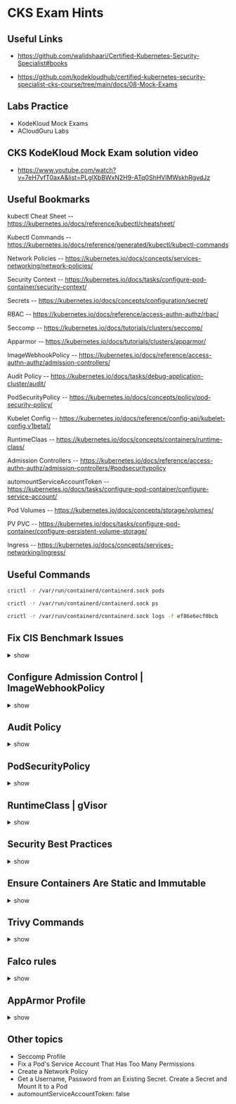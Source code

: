 # CKS Exam Hints

## Useful Links 

- https://github.com/walidshaari/Certified-Kubernetes-Security-Specialist#books 

- https://github.com/kodekloudhub/certified-kubernetes-security-specialist-cks-course/tree/main/docs/08-Mock-Exams


## Labs Practice

- KodeKloud Mock Exams
- ACloudGuru Labs



## CKS KodeKloud Mock Exam solution video

- https://www.youtube.com/watch?v=7eH7vfT0axA&list=PLglXbBWxN2H9-ATq0ShHVlMWskhRgvdJz


## Useful Bookmarks 

kubectl Cheat Sheet -- https://kubernetes.io/docs/reference/kubectl/cheatsheet/

Kubectl Commands -- https://kubernetes.io/docs/reference/generated/kubectl/kubectl-commands

Network Policies -- https://kubernetes.io/docs/concepts/services-networking/network-policies/

Security Context -- https://kubernetes.io/docs/tasks/configure-pod-container/security-context/

Secrets -- https://kubernetes.io/docs/concepts/configuration/secret/

RBAC -- https://kubernetes.io/docs/reference/access-authn-authz/rbac/

Seccomp -- https://kubernetes.io/docs/tutorials/clusters/seccomp/

Apparmor -- https://kubernetes.io/docs/tutorials/clusters/apparmor/

ImageWebhookPolicy -- https://kubernetes.io/docs/reference/access-authn-authz/admission-controllers/

Audit Policy -- https://kubernetes.io/docs/tasks/debug-application-cluster/audit/

PodSecurityPolicy -- https://kubernetes.io/docs/concepts/policy/pod-security-policy/

Kubelet Config -- https://kubernetes.io/docs/reference/config-api/kubelet-config.v1beta1/

RuntimeClaas -- https://kubernetes.io/docs/concepts/containers/runtime-class/

Admission Controllers -- https://kubernetes.io/docs/reference/access-authn-authz/admission-controllers/#podsecuritypolicy

automountServiceAccountToken -- https://kubernetes.io/docs/tasks/configure-pod-container/configure-service-account/

Pod Volumes -- https://kubernetes.io/docs/concepts/storage/volumes/

PV PVC -- https://kubernetes.io/docs/tasks/configure-pod-container/configure-persistent-volume-storage/

Ingress -- https://kubernetes.io/docs/concepts/services-networking/ingress/


## Useful Commands

```bash
crictl -r /var/run/containerd/containerd.sock pods

crictl -r /var/run/containerd/containerd.sock ps

crictl -r /var/run/containerd/containerd.sock logs -f ef86e6ecf0bcb
```

## Fix CIS Benchmark Issues

<details><summary>show</summary>
<p>

### kubelet
```yaml
vim /var/lib/kubelet/config.yaml
authentication:
  anonymous:
    enabled: false
  webhook:
    enabled: true
authorization:
  mode: Webhook
protectKernelDefaults: true

systemctl restart kubelet.service
systemctl status kubelet.service
```

### kube-apiserver
```bash
vim /etc/kubernetes/manifests/kube-apiserver.yaml
- --authorization-mode=Node,RBAC
- --profiling=false
```

### etcd
```bash
mv /etc/kubernetes/manifests/etcd.yaml /etc/kubernetes/
vim /etc/kubernetes/etcd.yaml
- --client-cert-auth=true
```

</p>
</details>

## Configure Admission Control | ImageWebhookPolicy

<details><summary>show</summary>
<p>

### admission-control.conf
```yaml
vim /etc/kubernetes/admission-control/admission-control.conf
apiVersion: apiserver.config.k8s.io/v1
kind: AdmissionConfiguration
plugins:
- name: ImagePolicyWebhook
  path: imagepolicy.conf
```

### imagepolicy.conf | imagepolicy.json
```bash
vim /etc/kubernetes/admission-control/imagepolicy.conf
{
   "imagePolicy": {
      "kubeConfigFile": "/etc/kubernetes/admission-control/imagepolicy_backend.kubeconfig",
      "allowTTL": 50,
      "denyTTL": 50,
      "retryBackoff": 500,
      "defaultAllow": false 
   }
}
Note: Change true to false and Take note of kubeConfigFile 
```

### imagepolicy_backend.kubeconfig 
```yaml
vim /etc/kubernetes/admission-control/imagepolicy_backend.kubeconfig
apiVersion: v1
kind: Config
clusters:
- name: trivy-k8s-webhook
  cluster:
    certificate-authority: /etc/kubernetes/admission-control/imagepolicywebhook-ca.crt
    server: https://acg.trivy.k8s.webhook:8090/scan
contexts:
- name: trivy-k8s-webhook
  context:
    cluster: trivy-k8s-webhook
    user: api-server
current-context: trivy-k8s-webhook
preferences: {}
users:
- name: api-server
  user:
    client-certificate: /etc/kubernetes/admission-control/api-server-client.crt
    client-key: /etc/kubernetes/admission-control/api-server-client.key
# Note: Edit server value
```

### kube-apiserver
```bash
vim /etc/kubernetes/manifests/kube-apiserver.yaml
- --admission-control-config-file=/etc/kubernetes/admission-control/admission-control.conf
- --enable-admission-plugins=NodeRestriction,ImagePolicyWebhook
```

</p>
</details>

## Audit Policy

<details><summary>show</summary>
<p>

### audit-policy.yaml
```yaml
apiVersion: audit.k8s.io/v1
kind: Policy
omitStages:
  - "RequestReceived"
rules:
  - level: None
    resources:
    - group: ""
      resources: ["pods/log", "pods/status"]
  - level: RequestResponse
    resources:
    - group: ""
      resources: ["configmaps"]
  - level: Request
    resources:
    - group: ""
      resources: ["services", "pods"]
    namespaces: ["web"]
  - level: Metadata
    resources:
    - group: ""
      resources: ["secrets"]
  - level: Metadata
  ```

### kube-apiserver.yaml
```bash
vim /etc/kubernetes/manifests/kube-apiserver.yaml
- --audit-policy-file=/etc/kubernetes/audit-policy.yaml
- --audit-log-path=/var/log/kubernetes/audit.log
- --audit-log-maxage=10
- --audit-log-maxbackup=1
```

</p>
</details>


## PodSecurityPolicy

<details><summary>show</summary>
<p>

```yaml
vim  nopriv-psp.yml
apiVersion: policy/v1beta1
kind: PodSecurityPolicy
metadata:
  name: nopriv-psp
spec:
  privileged: false
  runAsUser:
    rule: "RunAsAny"
  fsGroup:
    rule: "RunAsAny"
  seLinux:
    rule: "RunAsAny"
  supplementalGroups:
    rule: "RunAsAny"
k apply -f nopriv-psp.yml
```

```yaml
/home/cloud_user/use-nopriv-psp.yml
apiVersion: rbac.authorization.k8s.io/v1
kind: ClusterRole
metadata:
  name: use-nopriv-psp
rules:
- apiGroups: ['policy']
  resources: ['podsecuritypolicies']
  verbs:     ['use']
  resourceNames:
  - nopriv-psp
k apply -f /home/cloud_user/use-nopriv-psp.yml
```

```yaml
/home/cloud_user/hoth-sa-use-nopriv-psp.yml
apiVersion: rbac.authorization.k8s.io/v1
kind: ClusterRoleBinding
metadata:
  name: hoth-sa-use-nopriv-psp
roleRef:
  kind: ClusterRole
  name: use-nopriv-psp
  apiGroup: rbac.authorization.k8s.io
subjects:
- kind: ServiceAccount
  name: hoth-sa
  namespace: hoth
k apply -f /home/cloud_user/hoth-sa-use-nopriv-psp.yml
```

</p>
</details>


## RuntimeClass | gVisor

<details><summary>show</summary>
<p>

### RuntimeClass
```yaml
vim /home/cloud_user/sandbox.yml
apiVersion: node.k8s.io/v1
kind: RuntimeClass
metadata:
  name: sandbox
handler: runsc
k apply -f /home/cloud_user/sandbox.yml
```

### Edit deployment
```bash
k -n sunnydale edit deployments.apps buffy # runtimeClassName: sandbox
k -n sunnydale edit deployments.apps giles
k -n sunnydale edit deployments.apps spike
```

### Verification
```bash
k -n sunnydale exec buffy-7bdbdfc554-ls5q5 -- dmesg

[   0.000000] Starting gVisor...
[   0.453650] Forking spaghetti code...
[   0.939306] Conjuring /dev/null black hole...
[   1.162591] Searching for socket adapter...
[   1.450979] Generating random numbers by fair dice roll...
[   1.907884] Waiting for children...
[   2.063679] Checking naughty and nice process list...
[   2.554570] Recruiting cron-ies...
[   3.023213] Gathering forks...
[   3.300373] Synthesizing system calls...
[   3.401099] Searching for needles in stacks...
[   3.521588] Setting up VFS2...
[   3.938928] Ready!
```

</p>
</details>


## Security Best Practices
<details><summary>show</summary>
<p>

- Fixing issues in Dockerfile
- Fixing issues in Deployment

</p>
</details>

## Ensure Containers Are Static and Immutable

<details><summary>show</summary>
<p>

- runAsUser: 0
- readOnlyRootFilesystem: false
- priveledged: true

</p>
</details>


## Trivy Commands

<details><summary>show</summary>
<p>

```bash
k -n development get pods
k -n development get pods --output=custom-columns="NAME:.metadata.name,IMAGE:.spec.containers[*].image"
NAME       IMAGE
work1      busybox:1.33.1
work2      nginx:1.14.2
work3      amazonlinux:2
work4      amazonlinux:1
work5      centos:7
trivy image -s HIGH,CRITICAL busybox:1.33.1
trivy image -s HIGH,CRITICAL nginx:1.14.2 #HIGH and CRITICAL
trivy image -s HIGH,CRITICAL amazonlinux:2
trivy image -s HIGH,CRITICAL amazonlinux:1
trivy image -s HIGH,CRITICAL centos:7 #HIGH and CRITICAL
```

</p>
</details>

## Falco rules

<details><summary>show</summary>
<p>

```bash
sudo falco -M 45 -r /home/cloud_user/monitor_rules.yml > /home/cloud_user/falco_output.log
```

```bash
- /etc/falco/falco_rules.local.yaml
- /etc/falco/falco_rules.yaml
- /etc/falco/falco.yaml
systemctl restart falco.service
```


</p>
</details>


## AppArmor Profile

<details><summary>show</summary>
<p>

```bash
cat k8s-deny-write
#include <tunables/global>
profile k8s-deny-write flags=(attach_disconnected) {
  #include <abstractions/base>
  file,
  # Deny all file writes.
  deny /** w,
}
sudo aa-status | grep k8s-deny-write

sudo apparmor_parser k8s-deny-write

sudo aa-status | grep k8s-deny-write
   k8s-deny-write
```


```yaml
vim ~/writedeny.yml
apiVersion: v1
kind: Pod
metadata:
  name: writedeny
  namespace: dev
  annotations:
    container.apparmor.security.beta.kubernetes.io/busybox: localhost/k8s-deny-write
spec:
  containers:
  - name: busybox
    image: busybox:1.33.1
    command: ['sh', '-c', 'while true; do echo writedeny > password.txt; sleep 5; done']
# Note: annotations, container and apparmor profile to be edited
# container.apparmor.security.beta.kubernetes.io/<<container name>>: localhost/<<profile name>>
```
</p>
</details>


## Other topics
- Seccomp Profile
- Fix a Pod's Service Account That Has Too Many Permissions
- Create a Network Policy
- Get a Username, Password from an Existing Secret. Create a Secret and Mount It to a Pod
- automountServiceAccountToken: false
